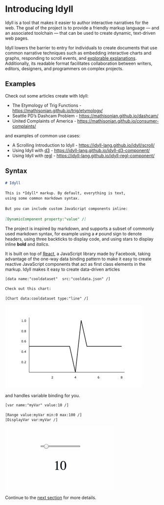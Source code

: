 
# Introducing Idyll

Idyll is a tool that makes it easier to author interactive narratives
for the web. The goal of the project is to provide a friendly
markup language — and an associated toolchain —
that can be used to create dynamic, text-driven web pages.

Idyll lowers the barrier to entry for
individuals to create documents that use common narrative techniques
such as embedding interactive charts and graphs,
responding to scroll events, and [explorable explanations](http://explorableexplanations.com/). Additionally,
its readable format facilitates
collaboration between writers, editors, designers,
and programmers on complex projects.

## Examples

Check out some articles create with Idyll:

* The Etymology of Trig Functions - https://mathisonian.github.io/trig/etymology/
* Seattle PD’s Dashcam Problem - https://mathisonian.github.io/dashcam/
* United Complaints of America - https://mathisonian.github.io/consumer-complaints/

and examples of common use cases:

* A Scrolling Introduction to Idyll - <a href="https://idyll-lang.github.io/idyll/scroll/" data-router-ignore>https://idyll-lang.github.io/idyll/scroll/<a/>
* Using Idyll with [d3](https://d3js.org/) - <a href="https://idyll-lang.github.io/idyll-d3-component/" data-router-ignore>https://idyll-lang.github.io/idyll-d3-component/<a/>
* Using Idyll with [regl](https://github.com/regl-project/regl) - <a href="https://idyll-lang.github.io/idyll-regl-component/" data-router-ignore>https://idyll-lang.github.io/idyll-regl-component/<a/>

## Syntax

```md
# Idyll

This is *Idyll* markup. By default, everything is text,
using some common markdown syntax.

But you can include custom JavaScript components inline:

[DynamicComponent property:"value" /]
```

The project is inspired by markdown, and
supports a subset of commonly used markdown
syntax, for example using a `#` pound sign
to denote headers, using three backticks to
display code, and using stars to display inline **bold** and *italics*.

It is built on top of [React](https://facebook.github.io/react/), a JavaScript library
made by Facebook, taking advantage of the one-way data
binding pattern to make it easy to create reactive JavaScript components
that act as first class elements in the markup. Idyll makes it
easy to create data-driven articles

```
[data name:"cooldataset"  src:"cooldata.json" /]

Check out this chart:

[Chart data:cooldataset type:"line" /]
```

![chart](images/chart.png)

and handles variable binding for you.

```
[var name:"myVar" value:10 /]

[Range value:myVar min:0 max:100 /]
[DisplayVar var:myVar /]
```

![displayvar](images/displayvar.gif)



Continue to the [next section](/getting-started) for more details.